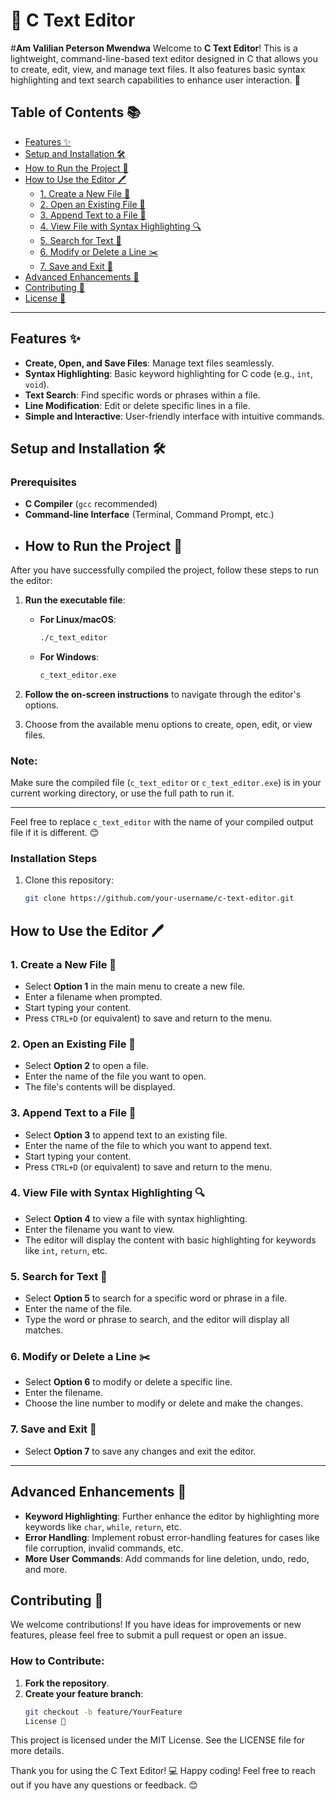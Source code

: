 # 📝 C Text Editor
#**Am Valilian Peterson Mwendwa**
Welcome to **C Text Editor**! This is a lightweight, command-line-based text editor designed in C that allows you to create, edit, view, and manage text files. It also features basic syntax highlighting and text search capabilities to enhance user interaction. 🚀

## Table of Contents 📚

- [Features ✨](#features-)
- [Setup and Installation 🛠️](#setup-and-installation-️)
- [How to Run the Project 🚀](#how-to-run-the-project-)
- [How to Use the Editor 🖊️](#how-to-use-the-editor-️)
  - [1. Create a New File 📄](#1-create-a-new-file-)
  - [2. Open an Existing File 📂](#2-open-an-existing-file-)
  - [3. Append Text to a File 📝](#3-append-text-to-a-file-)
  - [4. View File with Syntax Highlighting 🔍](#4-view-file-with-syntax-highlighting-)
  - [5. Search for Text 🔎](#5-search-for-text-)
  - [6. Modify or Delete a Line ✂️](#6-modify-or-delete-a-line-)
  - [7. Save and Exit 💾](#7-save-and-exit-)
- [Advanced Enhancements 🔧](#advanced-enhancements-)
- [Contributing 🤝](#contributing-)
- [License 📄](#license-)

---

## Features ✨

- **Create, Open, and Save Files**: Manage text files seamlessly.
- **Syntax Highlighting**: Basic keyword highlighting for C code (e.g., `int`, `void`).
- **Text Search**: Find specific words or phrases within a file.
- **Line Modification**: Edit or delete specific lines in a file.
- **Simple and Interactive**: User-friendly interface with intuitive commands.

## Setup and Installation 🛠️

### Prerequisites

- **C Compiler** (`gcc` recommended)
- **Command-line Interface** (Terminal, Command Prompt, etc.)
- ## How to Run the Project 🚀

After you have successfully compiled the project, follow these steps to run the editor:

1. **Run the executable file**:

   - **For Linux/macOS**:
     ```bash
     ./c_text_editor
     ```

   - **For Windows**:
     ```bash
     c_text_editor.exe
     ```

2. **Follow the on-screen instructions** to navigate through the editor's options.

3. Choose from the available menu options to create, open, edit, or view files.

### Note: 
Make sure the compiled file (`c_text_editor` or `c_text_editor.exe`) is in your current working directory, or use the full path to run it.

---

Feel free to replace `c_text_editor` with the name of your compiled output file if it is different. 😊


### Installation Steps

1. Clone this repository:
   ```bash
   git clone https://github.com/your-username/c-text-editor.git
## How to Use the Editor 🖊️

### 1. Create a New File 📄
   - Select **Option 1** in the main menu to create a new file.
   - Enter a filename when prompted.
   - Start typing your content.
   - Press `CTRL+D` (or equivalent) to save and return to the menu.

### 2. Open an Existing File 📂
   - Select **Option 2** to open a file.
   - Enter the name of the file you want to open.
   - The file's contents will be displayed.

### 3. Append Text to a File 📝
   - Select **Option 3** to append text to an existing file.
   - Enter the name of the file to which you want to append text.
   - Start typing your content.
   - Press `CTRL+D` (or equivalent) to save and return to the menu.

### 4. View File with Syntax Highlighting 🔍
   - Select **Option 4** to view a file with syntax highlighting.
   - Enter the filename you want to view.
   - The editor will display the content with basic highlighting for keywords like `int`, `return`, etc.

### 5. Search for Text 🔎
   - Select **Option 5** to search for a specific word or phrase in a file.
   - Enter the name of the file.
   - Type the word or phrase to search, and the editor will display all matches.

### 6. Modify or Delete a Line ✂️
   - Select **Option 6** to modify or delete a specific line.
   - Enter the filename.
   - Choose the line number to modify or delete and make the changes.

### 7. Save and Exit 💾
   - Select **Option 7** to save any changes and exit the editor.

---

## Advanced Enhancements 🔧
   - **Keyword Highlighting**: Further enhance the editor by highlighting more keywords like `char`, `while`, `return`, etc.
   - **Error Handling**: Implement robust error-handling features for cases like file corruption, invalid commands, etc.
   - **More User Commands**: Add commands for line deletion, undo, redo, and more.

## Contributing 🤝

We welcome contributions! If you have ideas for improvements or new features, please feel free to submit a pull request or open an issue.

### How to Contribute:
1. **Fork the repository**.
2. **Create your feature branch**:
   ```bash
   git checkout -b feature/YourFeature
   License 📄

This project is licensed under the MIT License. See the LICENSE file for more details.

Thank you for using the C Text Editor! 💻 Happy coding!
Feel free to reach out if you have any questions or feedback. 😊
